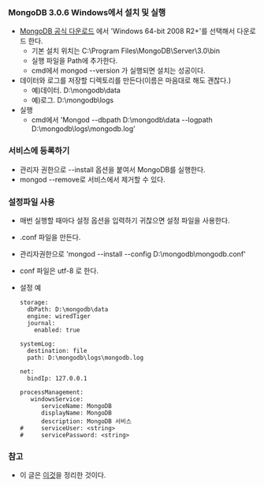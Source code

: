### MongoDB 3.0.6 Windows에서 설치 및 실행
- [MongoDB 공식 다운로드](https://www.mongodb.org/downloads#production) 에서 'Windows 64-bit 2008 R2+'를 선택해서 다운로드 한다.
    - 기본 설치 위치는 C:\Program Files\MongoDB\Server\3.0\bin
    - 실행 파일을 Path에 추가한다.
    - cmd에서 mongod --version 가 실행되면 설치는 성공이다.
- 데이터와 로그를 저장할 디렉토리를 만든다(이름은 마음대로 해도 괜찮다.)
    - 예)데이터. D:\mongodb\data
    - 예)로그.  D:\mongodb\logs
- 실행
    - cmd에서 'Mongod --dbpath D:\mongodb\data --logpath D:\mongodb\logs\mongodb.log'


### 서비스에 등록하기
- 관리자 권한으로 --install 옵션을 붙여서 MongoDB를 실행한다.
- mongod --remove로 서비스에서 제거할 수 있다.


### 설정파일 사용
- 매번 실행할 때마다 설정 옵션을 입력하기 귀찮으면 설정 파일을 사용한다.
- .conf 파일을 만든다.
- 관리자권한으로 'mongod --install --config D:\mongodb\mongodb.conf'
- conf 파일은 utf-8 로 한다.
- 설정 예

  ```
  storage:
    dbPath: D:\mongodb\data
    engine: wiredTiger
    journal:
      enabled: true

  systemLog:
    destination: file
    path: D:\mongodb\logs\mongodb.log

  net:
    bindIp: 127.0.0.1

  processManagement:
     windowsService:
        serviceName: MongoDB
        displayName: MongoDB
        description: MongoDB 서비스
  #     serviceUser: <string>
  #     servicePassword: <string>
  ```


### 참고
- 이 글은 [이것](http://qiita.com/moto_pipedo/items/c3bb40370ba2792143ad)을 정리한 것이다.
